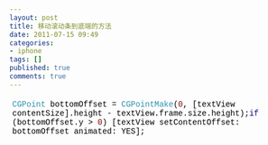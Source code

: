 ```yaml
---
layout: post
title: 移动滚动条到底端的方法
date: 2011-07-15 09:49
categories:
- iphone
tags: []
published: true
comments: true
---
```

<p><pre style="font-size:14px;vertical-align:baseline;font-family:Consolas, Menlo, Monaco, 'Lucida Console', 'Liberation Mono', 'DejaVu Sans Mono', 'Bitstream Vera Sans Mono', 'Courier New', monospace, serif;width:auto;border:0 initial initial;margin:0 0 10px;padding:5px;"><code style="font-size:14px;vertical-align:baseline;font-family:Consolas, Menlo, Monaco, 'Lucida Console', 'Liberation Mono', 'DejaVu Sans Mono', 'Bitstream Vera Sans Mono', 'Courier New', monospace, serif;border:0 initial initial;margin:0;padding:0;"><span class="typ" style="font-size:14px;vertical-align:baseline;color:#2b91af;border:0 initial initial;margin:0;padding:0;">CGPoint</span><span class="pln" style="font-size:14px;vertical-align:baseline;color:#000000;border:0 initial initial;margin:0;padding:0;"> bottomOffset </span><span class="pun" style="font-size:14px;vertical-align:baseline;color:#000000;border:0 initial initial;margin:0;padding:0;">=</span><span class="pln" style="font-size:14px;vertical-align:baseline;color:#000000;border:0 initial initial;margin:0;padding:0;"> </span><span class="typ" style="font-size:14px;vertical-align:baseline;color:#2b91af;border:0 initial initial;margin:0;padding:0;">CGPointMake</span><span class="pun" style="font-size:14px;vertical-align:baseline;color:#000000;border:0 initial initial;margin:0;padding:0;">(</span><span class="lit" style="font-size:14px;vertical-align:baseline;color:#800000;border:0 initial initial;margin:0;padding:0;">0</span><span class="pun" style="font-size:14px;vertical-align:baseline;color:#000000;border:0 initial initial;margin:0;padding:0;">,</span><span class="pln" style="font-size:14px;vertical-align:baseline;color:#000000;border:0 initial initial;margin:0;padding:0;"> </span><span class="pun" style="font-size:14px;vertical-align:baseline;color:#000000;border:0 initial initial;margin:0;padding:0;">[</span><span class="pln" style="font-size:14px;vertical-align:baseline;color:#000000;border:0 initial initial;margin:0;padding:0;">textView contentSize</span><span class="pun" style="font-size:14px;vertical-align:baseline;color:#000000;border:0 initial initial;margin:0;padding:0;">].</span><span class="pln" style="font-size:14px;vertical-align:baseline;color:#000000;border:0 initial initial;margin:0;padding:0;">height </span><span class="pun" style="font-size:14px;vertical-align:baseline;color:#000000;border:0 initial initial;margin:0;padding:0;">-</span><span class="pln" style="font-size:14px;vertical-align:baseline;color:#000000;border:0 initial initial;margin:0;padding:0;"> textView</span><span class="pun" style="font-size:14px;vertical-align:baseline;color:#000000;border:0 initial initial;margin:0;padding:0;">.</span><span class="pln" style="font-size:14px;vertical-align:baseline;color:#000000;border:0 initial initial;margin:0;padding:0;">frame</span><span class="pun" style="font-size:14px;vertical-align:baseline;color:#000000;border:0 initial initial;margin:0;padding:0;">.</span><span class="pln" style="font-size:14px;vertical-align:baseline;color:#000000;border:0 initial initial;margin:0;padding:0;">size</span><span class="pun" style="font-size:14px;vertical-align:baseline;color:#000000;border:0 initial initial;margin:0;padding:0;">.</span><span class="pln" style="font-size:14px;vertical-align:baseline;color:#000000;border:0 initial initial;margin:0;padding:0;">height</span><span class="pun" style="font-size:14px;vertical-align:baseline;color:#000000;border:0 initial initial;margin:0;padding:0;">);</span><span class="pln" style="font-size:14px;vertical-align:baseline;color:#000000;border:0 initial initial;margin:0;padding:0;"></span><span class="kwd" style="font-size:14px;vertical-align:baseline;color:#00008b;border:0 initial initial;margin:0;padding:0;">if</span><span class="pln" style="font-size:14px;vertical-align:baseline;color:#000000;border:0 initial initial;margin:0;padding:0;"> </span><span class="pun" style="font-size:14px;vertical-align:baseline;color:#000000;border:0 initial initial;margin:0;padding:0;">(</span><span class="pln" style="font-size:14px;vertical-align:baseline;color:#000000;border:0 initial initial;margin:0;padding:0;">bottomOffset</span><span class="pun" style="font-size:14px;vertical-align:baseline;color:#000000;border:0 initial initial;margin:0;padding:0;">.</span><span class="pln" style="font-size:14px;vertical-align:baseline;color:#000000;border:0 initial initial;margin:0;padding:0;">y </span><span class="pun" style="font-size:14px;vertical-align:baseline;color:#000000;border:0 initial initial;margin:0;padding:0;">&gt;</span><span class="pln" style="font-size:14px;vertical-align:baseline;color:#000000;border:0 initial initial;margin:0;padding:0;"> </span><span class="lit" style="font-size:14px;vertical-align:baseline;color:#800000;border:0 initial initial;margin:0;padding:0;">0</span><span class="pun" style="font-size:14px;vertical-align:baseline;color:#000000;border:0 initial initial;margin:0;padding:0;">)</span><span class="pln" style="font-size:14px;vertical-align:baseline;color:#000000;border:0 initial initial;margin:0;padding:0;"> </span><span class="pun" style="font-size:14px;vertical-align:baseline;color:#000000;border:0 initial initial;margin:0;padding:0;">[</span><span class="pln" style="font-size:14px;vertical-align:baseline;color:#000000;border:0 initial initial;margin:0;padding:0;">textView setContentOffset</span><span class="pun" style="font-size:14px;vertical-align:baseline;color:#000000;border:0 initial initial;margin:0;padding:0;">:</span><span class="pln" style="font-size:14px;vertical-align:baseline;color:#000000;border:0 initial initial;margin:0;padding:0;"> bottomOffset animated</span><span class="pun" style="font-size:14px;vertical-align:baseline;color:#000000;border:0 initial initial;margin:0;padding:0;">:</span><span class="pln" style="font-size:14px;vertical-align:baseline;color:#000000;border:0 initial initial;margin:0;padding:0;"> YES</span><span class="pun" style="font-size:14px;vertical-align:baseline;color:#000000;border:0 initial initial;margin:0;padding:0;">];</span></code></pre></p>
